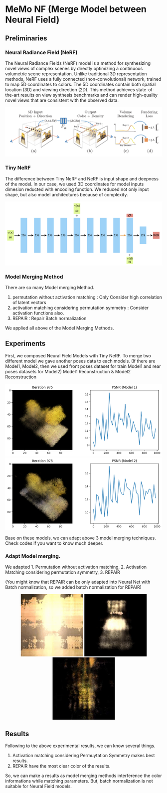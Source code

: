 # MeMo NF (Merge Model between Neural Field)

## Preliminaries
### Neural Radiance Field (NeRF)
The Neural Radiance Fields (NeRF) model is a method for synthesizing novel views of complex scenes by directly optimizing a continuous volumetric scene representation. Unlike traditional 3D representation methods, NeRF uses a fully connected (non-convolutional) network, trained to map 5D coordinates to colors. The 5D coordinates contain both spatial location (3D) and viewing direction (2D). This method achieves state-of-the-art results on view synthesis benchmarks and can render high-quality novel views that are consistent with the observed data.

<p align="center">
 <img src = "./image/nerf.png">
</p>

### Tiny NeRF
The difference between Tiny NeRF and NeRF is input shape and deepness of the model. In our case, we used 3D coordinates for model inputs dimesion reducted with encoding function. 
We reduced not only input shape, but also model architectures because of complexity. 

<p align="center">
 <img src = "./image/tinynerf_architecture.png">
</p>

### Model Merging Method
There are so many Model merging Method.
 1. permutation without activation matching : Only Consider high correlation of latent vectors
 2. activation matching considering permutation symmetry : Consider activation functions also.
 3. REPAIR : Repair Batch normalization

We applied all above of the Model Merging Methods.

## Experiments
First, we composed Neural Field Models with Tiny NeRF. 
To merge two different model we gave another poses data to each models.
(If there are Model1, Model2, then we used front poses dataset for train Model1 and rear poses datasets for Model2)
Model1 Reconstruction & Model2 Reconstruction

<p align="center">
 <img src = "./image/model1and2.png">
 <img src = "./image/model1and2_2.png">
</p>

Base on these models, we can adapt above 3 model merging techniques.
Check codes if you want to know much deeper.

### Adapt Model merging.
We adapted 1. Permutation without activation matching, 2. Activation Matching considering permutation symmetry, 3. REPAIR 

(You might know that REPAIR can be only adapted into Neural Net with Batch normalization, so we added batch normalization for REPAIR)
<p align="center">
 <img src = "./image/merge_2.gif" height = 200 width = 200 >
 <img src = "./image/merge_1.gif" height = 200 width = 200>
 <img src = "./image/merge_3.gif" height = 200 width = 200>
</p>

## Results
Following to the above experimental results, we can know several things.

1. Activation matching considering Permuytation Symmetry makes best results.
2. REPAIR have the most clear color of the results.

So, we can make a results as model merging methods interference the color informations while matching parameters. But, batch normalization is not suitable for Neural Field models. 

